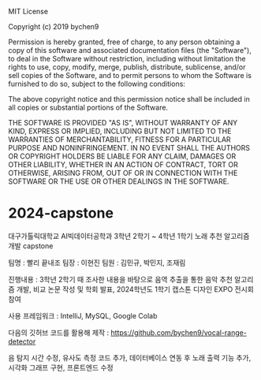 MIT License

Copyright (c) 2019 bychen9

Permission is hereby granted, free of charge, to any person obtaining a copy of this software and associated documentation files (the "Software"), to deal in the Software without restriction, including without limitation the rights to use, copy, modify, merge, publish, distribute, sublicense, and/or sell copies of the Software, and to permit persons to whom the Software is furnished to do so, subject to the following conditions:

The above copyright notice and this permission notice shall be included in all copies or substantial portions of the Software.

THE SOFTWARE IS PROVIDED "AS IS", WITHOUT WARRANTY OF ANY KIND, EXPRESS OR IMPLIED, INCLUDING BUT NOT LIMITED TO THE WARRANTIES OF MERCHANTABILITY, FITNESS FOR A PARTICULAR PURPOSE AND NONINFRINGEMENT. IN NO EVENT SHALL THE AUTHORS OR COPYRIGHT HOLDERS BE LIABLE FOR ANY CLAIM, DAMAGES OR OTHER LIABILITY, WHETHER IN AN ACTION OF CONTRACT, TORT OR OTHERWISE, ARISING FROM, OUT OF OR IN CONNECTION WITH THE SOFTWARE OR THE USE OR OTHER DEALINGS IN THE SOFTWARE.


# 2024-capstone

대구가톨릭대학교 AI빅데이터공학과 3학년 2학기 ~ 4학년 1학기 노래 추천 알고리즘 개발 capstone

팀명 : 빨리 끝내조
팀장 : 이현진
팀원 : 김민규, 박민지, 조재림

진행내용 : 3학년 2학기 때 조사한 내용을 바탕으로 음역 추출을 통한 음악 추천 알고리즘 개발, 비교 논문 작성 및 학회 발표, 2024학년도 1학기 캡스톤 디자인 EXPO 전시회 참여

사용 프레임워크 : IntelliJ, MySQL, Google Colab



다음의 깃허브 코드를 활용해 제작 : 
https://github.com/bychen9/vocal-range-detector

음 탐지 시간 수정, 유사도 측정 코드 추가, 데이터베이스 연동 후 노래 출력 기능 추가, 시각화 그래프 구현, 프론트엔드 수정

